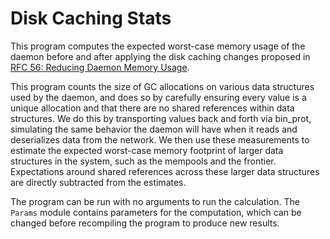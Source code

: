 # Disk Caching Stats

This program computes the expected worst-case memory usage of the daemon before and after applying the disk caching changes proposed in [RFC 56: Reducing Daemon Memory Usage](rfcs/0056-reducing-daemon-memory-usage.md).

This program counts the size of GC allocations on various data structures used by the daemon, and does so by carefully ensuring every value is a unique allocation and that there are no shared references within data structures. We do this by transporting values back and forth via bin_prot, simulating the same behavior the daemon will have when it reads and deserializes data from the network. We then use these measurements to estimate the expected worst-case memory footprint of larger data structures in the system, such as the mempools and the frontier. Expectations around shared references across these larger data structures are directly subtracted from the estimates.

The program can be run with no arguments to run the calculation. The `Params` module contains parameters for the computation, which can be changed before recompiling the program to produce new results.
